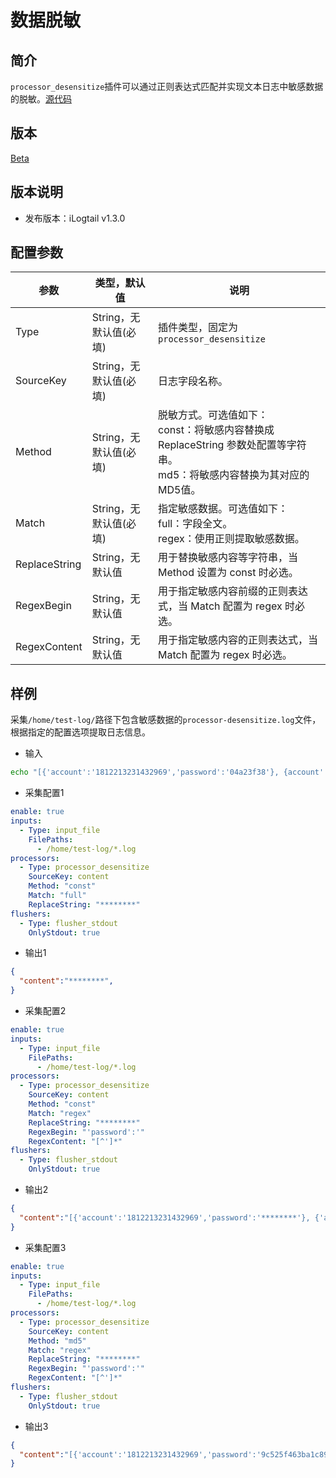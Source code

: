# 数据脱敏

## 简介

`processor_desensitize`插件可以通过正则表达式匹配并实现文本日志中敏感数据的脱敏。[源代码](https://github.com/alibaba/loongcollector/tree/main/plugins/processor/processor_desensitize.go)

## 版本

[Beta](../../stability-level.md)

## 版本说明

* 发布版本：iLogtail v1.3.0

## 配置参数

| 参数 | 类型，默认值 | 说明 |
| - | - | - |
| Type                  | String，无默认值(必填) | 插件类型，固定为`processor_desensitize` |
| SourceKey             | String，无默认值(必填) | 日志字段名称。 |
| Method         | String，无默认值(必填) | 脱敏方式。可选值如下：<br>const：将敏感内容替换成 ReplaceString 参数处配置等字符串。<br>md5：将敏感内容替换为其对应的MD5值。 |
| Match           | String，无默认值(必填) | 指定敏感数据。可选值如下：<br>full：字段全文。<br>regex：使用正则提取敏感数据。 |
| ReplaceString         | String，无默认值      | 用于替换敏感内容等字符串，当 Method 设置为 const 时必选。 |
| RegexBegin            | String，无默认值      | 用于指定敏感内容前缀的正则表达式，当 Match 配置为 regex 时必选。 |
| RegexContent          | String，无默认值      | 用于指定敏感内容的正则表达式，当 Match 配置为 regex 时必选。|

## 样例

采集`/home/test-log/`路径下包含敏感数据的`processor-desensitize.log`文件，根据指定的配置选项提取日志信息。

* 输入
  
```bash
echo "[{'account':'1812213231432969','password':'04a23f38'}, {account':'1812213685634','password':'123a'}]" >> /home/test-ilogtail/test-log/processor-desensitize.log
```

* 采集配置1

```yaml
enable: true
inputs:
  - Type: input_file
    FilePaths: 
      - /home/test-log/*.log
processors:
  - Type: processor_desensitize
    SourceKey: content
    Method: "const"
    Match: "full"
    ReplaceString: "********"
flushers:
  - Type: flusher_stdout
    OnlyStdout: true
```

* 输出1

```json
{
  "content":"********",
}
```

* 采集配置2

```yaml
enable: true
inputs:
  - Type: input_file
    FilePaths: 
      - /home/test-log/*.log
processors:
  - Type: processor_desensitize
    SourceKey: content
    Method: "const"
    Match: "regex"
    ReplaceString: "********"
    RegexBegin: "'password':'"
    RegexContent: "[^']*"
flushers:
  - Type: flusher_stdout
    OnlyStdout: true
```

* 输出2

```json
{
  "content":"[{'account':'1812213231432969','password':'********'}, {'account':'1812213685634','password':'********'}]",
}
```

* 采集配置3

```yaml
enable: true
inputs:
  - Type: input_file
    FilePaths: 
      - /home/test-log/*.log
processors:
  - Type: processor_desensitize
    SourceKey: content
    Method: "md5"
    Match: "regex"
    ReplaceString: "********"
    RegexBegin: "'password':'"
    RegexContent: "[^']*"
flushers:
  - Type: flusher_stdout
    OnlyStdout: true
```

* 输出3

```json
{
  "content":"[{'account':'1812213231432969','password':'9c525f463ba1c89d6badcd78b2b7bd79'}, {'account':'1812213685634','password':'1552c03e78d38d5005d4ce7b8018addf'}]",
}
```
